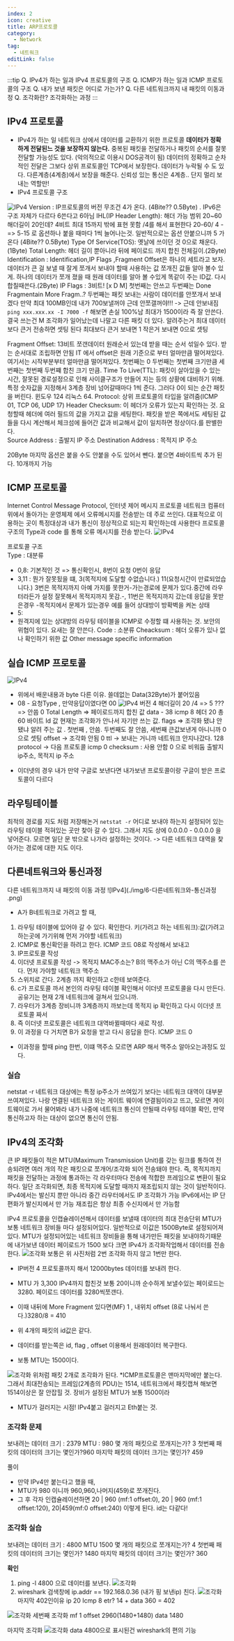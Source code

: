 ```yaml
---
index: 2
icon: creative
title: ARP프로토콜
category:
  - Network
tag:
  - 네트워크
editLink: false
---
```


:::tip
Q. IPv4가 하는 일과 IPv4 프로토콜의 구조
Q. ICMP가 하는 일과 ICMP 프로토콜의 구조
Q. 내가 보낸 패킷은 어디로 가는가?
Q. 다른 네트워크까지 내 패킷의 이동과정
Q. 조각화란? 조각화하는 과정
:::

## IPv4 프로토콜

- IPv4가 하는 일
  네트워크 상에서 데이터를 교환하기 위한 프로토콜
  **데이터가 정확하게 전달된느 것을 보장하지 않는다.**
  중복된 패킷을 전달하거나 패킷의 순서를 잘못 전달할 가능성도 있다.
  (악의적으로 이용시 DOS공격이 됨)
  데이터의 정확하고 순차적인 전달은 그보다 상위 프로토콜인 TCP에서 보장한다.
  데이터가 누락될 수 도 있다. 다른계층(4계층)에서 보장을 해준다. 신뢰성 있는 통신은 4계층..
  단지 멀리 보내는 역할만!
- IPv4 프로토콜 구조

![IPv4](./img/IPv4.png)
Version : IP프로토콜의 버전 무조건 4가 온다. (4Bite?? 0.5Byte) . IPv6은 구조 자체가 다르다 6쓴다고 6아님
IHL(IP Header Length): 해더 가능 범위 20~60 해더길이 20인데? 4비트 최대 15까지 밖에 표현 못함 /4를 해서 표현한다 20-60/ 4 -=> 5-15 로 옵션하나 붙을 때마다 1씩 늘어나는것. 일반적으로는 옵션 안붙으니까 5 가온다
(4Bite?? 0.5Byte)
Type Of Service(TOS): 옛날에 쓰이던 것 0으로 채운다. (1Byte)
Total Length: 헤더 길이 뿐아니라 뒤에 페이로드 까지 합친 전체길이.(2Byte)
Identification : Identification,IP Flags ,Fragment Offset은 하나의 세트라고 보자.
데이터가 큰 걸 보낼 때 잘게 쪼개서 보내야 할때 사용하는 값 쪼개진 값들 알아 볼수 있게.
하나의 데이터가 쪼개 졌을 때 원래 데이터를 알아 볼 수있게 똑같이 주는 ID값. 다시 합칠때쓴다.(2Byte)
IP Flags : 3비트! [x D M] 첫번째는 안쓰고 두번째는 Done Fragmentain More Fragm..?
두번째는 패킷 보내는 사람이 데이터를 안쪼개서 보내겠다
만약 최대 100MB인데 내가 700보낼꺼야 근데 안쪼갤꺼야!!! -> 근데 안보내짐
`ping xxx.xxx.xx -I 7000 -f` 해보면 손실 100%남 최대가 1500이라 즉 잘 안쓴다.
결국 쓰는건 M 조각화가 일어났는데 나말고 다른 패킷 더 있다. 알려주는거 최대 데이터 보다 큰거 전송하면 셋팅 된다
최대보다 큰거 보내면 1 작은거 보내면 0으로 셋팅

Fragment Offset: 13비트 쪼갠데이터 원래순서 있는데 받을 때는 순서 섞일수 있다. 받는 순서대로 조립하면 안됨
IT 에서 offset은 원래 기준으로 부터 얼마만큼 떨어져있다. 여기서는 시작부분부터 얼마만큼 떨어져있다.
첫번째는 0 두번째는 첫번째 크기만큼 세번째는 첫번째 두번쨰 합친 크기 만큼.
Time To Live(TTL): 패킷이 살아있을 수 있는 시간, 잘못된 경로설정으로 인해 사이클구조가 만들어 지는 등의 상황에 대비하기 위해. 특정 숫자값을 지정해서 3계층 장비 넘어갈때마다 1씩 준다. 그러다 0이 되는 순간 패킷을 버린다. 윈도우 124 리눅스 64.
Protocol: 상위 프로토콜의 타입을 알려줌(ICMP 01, TCP 06, UDP 17)
Header Checksum: 이 헤더가 오류가 있는지 확인하는 것. 요청할때 헤더에 여러 필드의 값을 가지고 값을 세팅한다. 패킷을 받은 쪽에서도 세팅된 값들을 다시 계산해서 체크섬에 들어간 값과 비교해서 값이 일치하면 정상이다.를 판별한다.  
Source Address : 출발지 IP 주소
Destination Address : 목적지 IP 주소

20Byte
마지막 옵션은 붙을 수도 안붙을 수도 있어서 뺀다. 붙으면 4바이트씩 추가 된다. 10개까지 가능

## ICMP 프로토콜

Internet Control Message Protocol, 인터넷 제어 메시지 프로토콜
네트워크 컴퓨터 위에서 돌아가는 운영체제 에서 오류메시지를 전송받는 데 주로 쓰인다.
대표적으로 이용하는 곳이 특정대상과 내가 통신이 정상적으로 되는지 확인하는데 사용한다
프로토콜 구조의 Type과 code 를 통해 오류 메시지를 전송 받는다.
![IPv4](./img/6-icmp-type4.png)

프로토콜 구조  
Type : 대분류

- 0,8: 기본적인 것 => 통신확인시, 8번이 요청 0번이 응답
- 3,11 : 뭔가 잘못됬을 떄, 3(목적지에 도달할 수없습니다.) 11(요청시간이 만료되었습니다.)
  3번은 목적지까지 아예 가지를 못한거-가는경로에 문제가 있다.중간에 라우터라든가 설정 잘못해서 목적지까지 못감.-, 11번은 목적지까지 갔는데 응답을 못받은경우 -목적지에서 문제가 있는경우 예를 들어 상대방이 방확벽을 켜논 상태
- 5:
- 원격지에 있는 상대방의 라우팅 테이블을 ICMP로 수정할 떄 사용하는 것. 보안의 위협이 있다. 요새는 잘 안쓴다.
  Code : 소분류
  Cheacksum : 헤더 오류가 있나 없나 확인하기 위한 값
  Other message specific information

## 실습 ICMP 프로토콜

![IPv4](./img/6-icmp-실습.png)

- 위에서 배운내용과 byte 다른 이유. 쓸데없는 Data(32Byte)가 붙어있음
- 08 - 요청Type , 만약응답이였다면 00
  ![IPv4](./img/6-ipv4-실습.png)
  버전 4
  해더길이 20 /4 => 5
  ??? => 안씀 0
  Total Length => 페이로드까지 합친 값
  data - 38
  icmp 8
  헤더 20 총 60 바이트
  Id 값 현재는 조각화가 안나서 자기만 쓰는 값.
  flags => 조각화 됐냐 안됐냐 알려 주는 값 .
  첫번째 , 안씀. 두번째도 잘 안씀, 세번째 큰값보낸게 아니니까 0으로 셋팅
  offset -> 조각화 안됨 0
  ttl -> 보내는 거니까 네트워크 안지나갔다. 128
  protocol -> 다음 프로토콜 icmp 0
  checksum : 사용 안함 0 으로 비워둠
  출발지 ip주소,
  목적지 ip 주소

* 이더넷의 경우 내가 만약 구글로 보낸다면 내가보낸 프로토콜이랑 구글이 받은 프로토콜이 다르다

## 라우팅테이블

최적의 경로를 지도 처럼 저장해논거
`netstat -r`
어디로 보내야 하는지 설정되어 있는 라우팅 테이블
적혀있는 곳만 찾아 갈 수 있다.
그래서 지도 상에 0.0.0.0 - 0.0.0.0 을 넣어준다.
모르면 일단 문 밖으로 나가라 설정하는 것이다.
-> 다른 네트워크 대역을 찾아가는 경로에 대한 지도 이다.

## 다른네트워크와 통신과정

다른 네트워크까지 내 패킷의 이동 과정
![IPv4](./img/6-다른네트워크와-통신과정
.png)

- A가 B네트워크로 가려고 할 때,

1. 라우팅 테이블에 있어야 갈 수 있다. 확인한다.
   키(가려고 하는 네트워크):값(가려고 하는곳에 가기위해 먼저 가야할 네트워크)
2. ICMP로 통신확인을 하려고 한다. ICMP 코드 08로 작성해서 보내고
3. IP프로토콜 작성
4. 이더넷 프로토콜 작성 -> 목적지 MAC주소는? B의 맥주소가 아닌 C의 맥주소를 쓴다. 먼저 가야할 네트워크 맥주소
5. 스위치로 간다. 2계층 까지 확인하고 c한테 보여준다.
6. c가 프로토콜 까서 본인의 라우팅 테이블 확인해서 이더넷 프로토콜을 다시 만든다. 공유기는 현재 2개 네트워크에 걸쳐서 있으니까.
7. 라우터가 3계층 장비니까 3계층까지 까보는데 목적지 ip 확인하고 다시 이더넷 프로토콜 짜서
8. 즉 이더넷 프로토콜은 네트워크 대역바뀔때마다 새로 작성.
9. 이 과정을 다 거치면 B가 요청을 받고 다시 응답을 한다. ICMP 코드 0

- 이과정을 할때 ping 한번, 이떄 맥주소 모르면 ARP 해서 맥주소 알아오는과정도 있다.

### 실습

netstat -r
네트워크 대상에는 특정 ip주소가 쓰여있기 보다는 네트워크 대역이 대부분 쓰여져있다.
나랑 연결된 네트워크 와는 게이트 웨이에 연결됨이라고 뜨고, 모르면 게이트웨이로 가서 물어봐라
내가 나중에 네트워크 통신이 안될때 라우팅 테이블 확인, 만약 통신하고자 하는 대상이 없으면 통신이 안됨.

## IPv4의 조각화

큰 IP 패킷들이 적은 MTU(Maximum Transmission Unit)를 갖는 링크를 통하여
전송되려면 여러 개의 작은 패킷으로 쪼개어/조각화 되어 전송돼야 한다.
즉, 목적지까지 패킷을 전달하는 과정에 통과하는 각 라우터마다 전송에 적합한
프레임으로 변환이 필요하다.
일단 조각화되면, 최종 목적지에 도달할 때까지 재조립되지 않는 것이 일반적이다.
IPv4에서는 발신지 뿐만 아니라 중간 라우터에서도 IP 조각화가 가능
IPv6에서는 IP 단편화가 발신지에서 만 가능
재조립은 항상 최종 수신지에서 만 가능함

IPv4 프로토콜을 인캡슐레이션해서 데이터를 보낼때 데이터의 최대 전송단위 MTU가 보통 네트워크 장비들 마다 설정되어있다. 일반적으로 이값은 1500Byte로 설정되어져있다. MTU가 설정되어있는 네트워크 장비들을 통해 내가만든 패킷을 보내야하기때문에 내가보낸 데이터 페이로드가 1500 보다 크면 IPv4가 조각화작업해서 데이터를 전송한다.
![조각화](./img/6-조각화.png)
보통은 위 사진처럼 2번 조각화 하지 않고 1번만 한다.

- IP버전 4 프로토콜까지 해서 12000bytes 데이터를 보내려 한다.
- MTU 가 3,300 IPv4까지 합친것 보통 20이니까 순수하게 보낼수있는 페이로드는3280.
  페이로드 데이터를 3280씩쪼갠다.
- 이때 내뒤에 More Fragment 있다면(MF) 1 , 내위치 offset (8로 나눠서 쓴다.)3280/8 = 410
- 위 4개의 패킷의 id값은 같다.
- 데이터를 받는쪽은 id, flag , offset 이용해서 원래데이터 복구한다.

- 보통 MTU는 1500이다.

![조각화](./img/6-ipv4-조각화.png)
위처럼 패킷 2개로 조각화가 된다.
\*ICMP프로토콜은 맨마지막에만 붙는다.
그래서 최대전송되는 프레임(2계층의 PDU)는 1514,
네트워크에서 패킷캡쳐 해보면 1514이상은 잘 안잡힐 것. 장비가 설정된 MTU가 보통 1500이라

- MTU가 걸러지는 시점! IPv4붙고 걸러지고 Eth붙는 것.

### 조각화 문제

보내려는 데이터 크기 : 2379
MTU : 980
몇 개의 패킷으로 쪼개지는가? 3
첫번째 패킷의 데이터의 크기는 몇인가?960
마지막 패킷의 데이터 크기는 몇인가? 459

풀이

- 만약 IPv4만 붙는다고 했을 때,
- MTU가 980 이니까 960,960,나머지(459)로 쪼개진다.
- 그 후 각자 인캡슐레이션하면
  20 | 960 (mf:1 offset:0), 20 | 960 (mf:1 offset:120), 20|459(mf:0 offset:240)
  이렇게 된다. id는 다같다!

### 조각화 실습

보내려는 데이터 크기 : 4800
MTU 1500
몇 개의 패킷으로 쪼개지는가? 4
첫번째 패킷의 데이터의 크기는 몇인가? 1480
마지막 패킷의 데이터 크기는 몇인가? 360

**확인**

1. ping <ip> -l 4800 으로 데이터를 보낸다.
   ![조각화](./img/6-조각화-실습-1.png)
2. wireshark 검색창에 ip.addr == 192.168.0.36 (내가 핑 보낸ip) 친다.
   ![조각화](./img/6-조각화-실습-2.png)
   마지막 402인이유
   ip 20 Icmp 8 etr? 14 + data 360 = 402

![조각화](./img/6-조각화-실습-3.png)
세번째 조각화
mf 1 offset 2960(1480+1480)
data 1480

마지막 조각화
![조각화](./img/6-조각화-실습-4.png)
data 4800으로 표시된건 wireshark의 편의 기능

